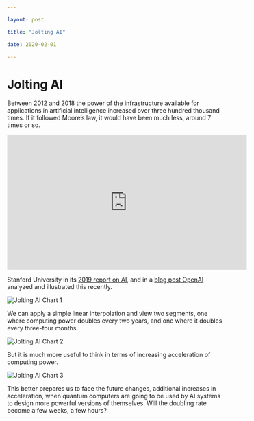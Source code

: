 ```yaml
---

layout: post

title: "Jolting AI"

date: 2020-02-01

---
```


# Jolting AI

Between 2012 and 2018 the power of the infrastructure available for applications in artificial intelligence increased over three hundred thousand times. If it followed Moore’s law, it would have been much less, around 7 times or so.

<iframe width="560" height="315" src="https://www.youtube.com/embed/ajoyra88UkA" frameborder="0" allow="accelerometer; autoplay; clipboard-write; encrypted-media; gyroscope; picture-in-picture" allowfullscreen></iframe>

Stanford University in its [2019 report on AI](https://hai.stanford.edu/ai-index/2019), and in a [blog post OpenAI](https://openai.com/blog/ai-and-compute/) analyzed and illustrated this recently.

![Jolting AI Chart 1](assets/images/jolting-ai-2.jpg)

We can apply a simple linear interpolation and view two segments, one where computing power doubles every two years, and one where it doubles every three-four months.

![Jolting AI Chart 2](assets/images/jolting-ai-3.jpg)

But it is much more useful to think in terms of increasing acceleration of computing power.

![Jolting AI Chart 3](assets/images/jolting-ai-4.jpg)

This better prepares us to face the future changes, additional increases in acceleration, when quantum computers are going to be used by AI systems to design more powerful versions of themselves. Will the doubling rate become a few weeks, a few hours?
